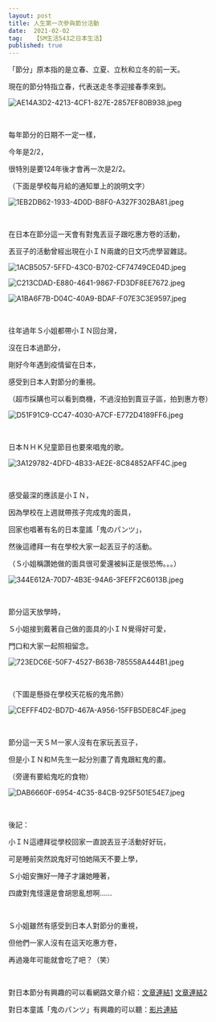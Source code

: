 ```yaml
---
layout: post
title: 人生第一次參與節分活動
date:  2021-02-02
tag:   【SM生活543之日本生活】
published: true 
---
```

<p>「節分」原本指的是立春、立夏、立秋和立冬的前一天。</p>

<p>現在的節分特指立春，代表送走冬季迎接春季來到。</p>

<p><img alt="AE14A3D2-4213-4CF1-827E-2857EF80B938.jpeg" src="https://pic.pimg.tw/smlife543/1612277293-469289693-g_n.jpg" title="AE14A3D2-4213-4CF1-827E-2857EF80B938.jpeg"></p>

<p>&nbsp;</p>

<p>每年節分的日期不一定一樣，</p>

<p>今年是2/2，</p>

<p>很特別是要124年後才會再一次是2/2。</p>

<p>（下面是學校每月給的通知單上的說明文字）</p>

<p><img alt="1EB2DB62-1933-4D0D-B8F0-A327F302BA81.jpeg" src="https://pic.pimg.tw/smlife543/1612277304-196666128-g_n.jpg" title="1EB2DB62-1933-4D0D-B8F0-A327F302BA81.jpeg"></p>

<p>&nbsp;</p>

<p>在日本在節分這一天會有對鬼丟豆子跟吃惠方卷的活動，</p>

<p>丟豆子的活動曾經出現在小ＩＮ兩歲的日文巧虎學習雜誌。</p>

<p><img alt="1ACB5057-5FFD-43C0-B702-CF74749CE04D.jpeg" src="https://pic.pimg.tw/smlife543/1612277306-2553069880-g_n.jpg" title="1ACB5057-5FFD-43C0-B702-CF74749CE04D.jpeg"></p>

<p><img alt="C213CDAD-E880-4641-9867-FD3DF8EE7672.jpeg" src="https://pic.pimg.tw/smlife543/1612277308-3958301978-g_n.jpg" title="C213CDAD-E880-4641-9867-FD3DF8EE7672.jpeg"></p>

<p><img alt="A1BA6F7B-D04C-40A9-BDAF-F07E3C3E9597.jpeg" src="https://pic.pimg.tw/smlife543/1612277308-2505596277-g_n.jpg" title="A1BA6F7B-D04C-40A9-BDAF-F07E3C3E9597.jpeg"></p>

<p>&nbsp;</p>

<p>往年過年Ｓ小姐都帶小ＩＮ回台灣，</p>

<p>沒在日本過節分，</p>

<p>剛好今年遇到疫情留在日本，</p>

<p>感受到日本人對節分的重視。</p>

<p>（超市採購也可以看到商機，不過沒拍到賣豆子區，拍到惠方卷）</p>

<p><img alt="D51F91C9-CC47-4030-A7CF-E772D4189FF6.jpeg" src="https://pic.pimg.tw/smlife543/1612277312-394545360-g_n.jpg" title="D51F91C9-CC47-4030-A7CF-E772D4189FF6.jpeg"></p>

<p>&nbsp;</p>

<p>日本ＮＨＫ兒童節目也要來唱鬼的歌。</p>

<p><img alt="3A129782-4DFD-4B33-AE2E-8C84852AFF4C.jpeg" src="https://pic.pimg.tw/smlife543/1612277293-1599767379-g_n.jpg" title="3A129782-4DFD-4B33-AE2E-8C84852AFF4C.jpeg"></p>

<p>&nbsp;</p>

<p>感受最深的應該是小ＩＮ，</p>

<p>因為學校在上週就帶孩子完成鬼的面具，</p>

<p>回家也唱著有名的日本童謠「鬼のパンツ」，</p>

<p>然後這禮拜一有在學校大家一起丟豆子的活動。</p>

<p>（Ｓ小姐稱讚她做的面具很可愛還被糾正是很恐怖。。。）</p>

<p><img alt="344E612A-70D7-4B3E-94A6-3FEFF2C6013B.jpeg" src="https://pic.pimg.tw/smlife543/1612277293-1476695930-g_n.jpg" title="344E612A-70D7-4B3E-94A6-3FEFF2C6013B.jpeg"></p>

<p>&nbsp;</p>

<p>節分這天放學時，</p>

<p>Ｓ小姐接到戴著自己做的面具的小ＩＮ覺得好可愛，</p>

<p>門口和大家一起照相留念。</p>

<p><img alt="723EDC6E-50F7-4527-B63B-785558A444B1.jpeg" src="https://pic.pimg.tw/smlife543/1612277298-3643749668-g_n.jpg" title="723EDC6E-50F7-4527-B63B-785558A444B1.jpeg"></p>

<p>&nbsp;</p>

<p>（下圖是懸掛在學校天花板的鬼吊飾）</p>

<p><img alt="CEFFF4D2-BD7D-467A-A956-15FFB5DE8C4F.jpeg" src="https://pic.pimg.tw/smlife543/1612277292-621958849-g_n.jpg" title="CEFFF4D2-BD7D-467A-A956-15FFB5DE8C4F.jpeg"></p>

<p>&nbsp;</p>

<p>節分這一天ＳＭ一家人沒有在家玩丟豆子，</p>

<p>但是小ＩＮ和Ｍ先生一起分別畫了青鬼跟紅鬼的畫。</p>

<p>（旁邊有要給鬼吃的食物）</p>

<p><img alt="DAB6660F-6954-4C35-84CB-925F501E54E7.jpeg" src="https://pic.pimg.tw/smlife543/1612277300-554314189-g_n.jpg" title="DAB6660F-6954-4C35-84CB-925F501E54E7.jpeg"></p>

<p>&nbsp;</p>

<p>後記：</p>

<p>小ＩＮ這禮拜從學校回家一直說丟豆子活動好好玩，</p>

<p>可是睡前突然說鬼好可怕她隔天不要上學，</p>

<p>Ｓ小姐安撫好一陣子才讓她睡著，</p>

<p>四歲對鬼怪還是會胡思亂想啊......</p>

<p>&nbsp;</p>

<p>Ｓ小姐雖然有感受到日本人對節分的重視，</p>

<p>但他們一家人沒有在這天吃惠方卷，</p>

<p>再過幾年可能就會吃了吧？（笑）</p>

<p>&nbsp;</p>

<p>對日本節分有興趣的可以看網路文章介紹：<a href="https://osaka.letsgojp.com/archives/49728/" target="_blank">文章連結1</a>&nbsp;<a href="https://wow-j.com/tw/Allguides/other/tips_manners/01588_tw/" target="_blank">文章連結2</a></p>

<p>對日本童謠「鬼のパンツ」有興趣的可以聽：<a href="https://www.youtube.com/watch?v=zwnZ_W8VU98" target="_blank">影片連結</a>&nbsp;</p>

